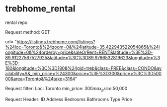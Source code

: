 # trebhome_rental
rental repo

Request method: GET

url= "https://listings.trebhome.com/listings?%24loc=Toronto&%24zoom=0&%24latitude=35.422943522054865&%24longitude=0&%24orderby=price&saleOrRent=RENT&latitude=%3E%3D-89.91227567527925&latitude=%3C%3D89.9766532819623&longitude=%3E%3D-180&longitude=%3C%3D180&%24gid=treb&class=FREE&class=CONDO&availability=A&_min_price=%24300&price=%3E%3D300&price=%3C%3D50000&area=Toronto&%24take=3164"

Request filter:
Loc: Toronto
min_price: $300
max_price:$50,000

Request Header:
ID
Address
Bedrooms
Bathrooms
Type
Price




